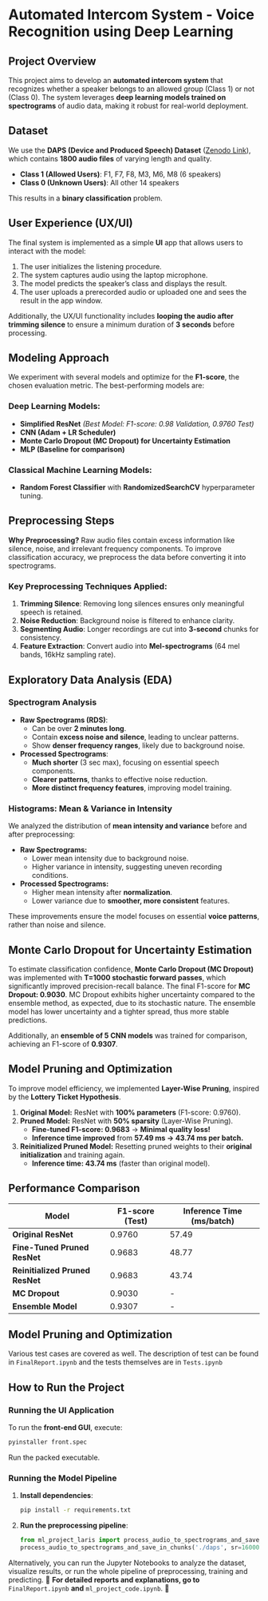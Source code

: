 # **Automated Intercom System - Voice Recognition using Deep Learning**

## **Project Overview**

This project aims to develop an **automated intercom system** that recognizes whether a speaker belongs to an allowed group (Class 1) or not (Class 0). The system leverages **deep learning models trained on spectrograms** of audio data, making it robust for real-world deployment.

## **Dataset**

We use the **DAPS (Device and Produced Speech) Dataset** ([Zenodo Link](https://zenodo.org/records/4660670)), which contains **1800 audio files** of varying length and quality.

- **Class 1 (Allowed Users)**: F1, F7, F8, M3, M6, M8 (6 speakers)
- **Class 0 (Unknown Users)**: All other 14 speakers

This results in a **binary classification** problem.

## **User Experience (UX/UI)**

The final system is implemented as a simple **UI** app that allows users to interact with the model:

1. The user initializes the listening procedure.
2. The system captures audio using the laptop microphone.
3. The model predicts the speaker’s class and displays the result.
4. The user uploads a prerecorded audio or uploaded one and sees the result in the app window. 

Additionally, the UX/UI functionality includes **looping the audio after trimming silence** to ensure a minimum duration of **3 seconds** before processing.

## **Modeling Approach**

We experiment with several models and optimize for the **F1-score**, the chosen evaluation metric. The best-performing models are:

### **Deep Learning Models:**

- **Simplified ResNet** *(Best Model: F1-score: 0.98 Validation, 0.9760 Test)*
- **CNN (Adam + LR Scheduler)**
- **Monte Carlo Dropout (MC Dropout) for Uncertainty Estimation**
- **MLP (Baseline for comparison)**

### **Classical Machine Learning Models:**

- **Random Forest Classifier** with **RandomizedSearchCV** hyperparameter tuning.

## **Preprocessing Steps**

**Why Preprocessing?** Raw audio files contain excess information like silence, noise, and irrelevant frequency components. To improve classification accuracy, we preprocess the data before converting it into spectrograms.

### **Key Preprocessing Techniques Applied:**

1. **Trimming Silence**: Removing long silences ensures only meaningful speech is retained.
2. **Noise Reduction**: Background noise is filtered to enhance clarity.
3. **Segmenting Audio**: Longer recordings are cut into **3-second** chunks for consistency.
4. **Feature Extraction**: Convert audio into **Mel-spectrograms** (64 mel bands, 16kHz sampling rate).

## **Exploratory Data Analysis (EDA)**

### **Spectrogram Analysis**

- **Raw Spectrograms (RDS)**:
  - Can be over **2 minutes long**.
  - Contain **excess noise and silence**, leading to unclear patterns.
  - Show **denser frequency ranges**, likely due to background noise.
- **Processed Spectrograms**:
  - **Much shorter** (3 sec max), focusing on essential speech components.
  - **Clearer patterns**, thanks to effective noise reduction.
  - **More distinct frequency features**, improving model training.

### **Histograms: Mean & Variance in Intensity**

We analyzed the distribution of **mean intensity and variance** before and after preprocessing:

- **Raw Spectrograms:**
  - Lower mean intensity due to background noise.
  - Higher variance in intensity, suggesting uneven recording conditions.
- **Processed Spectrograms:**
  - Higher mean intensity after **normalization**.
  - Lower variance due to **smoother, more consistent** features.

These improvements ensure the model focuses on essential **voice patterns**, rather than noise and silence.

## **Monte Carlo Dropout for Uncertainty Estimation**

To estimate classification confidence, **Monte Carlo Dropout (MC Dropout)** was implemented with **T=1000 stochastic forward passes**, which significantly improved precision-recall balance. The final F1-score for **MC Dropout: 0.9030**. MC Dropout exhibits higher uncertainty compared to the ensemble method, as expected, due to its stochastic nature.
The ensemble model has lower uncertainty and a tighter spread, thus more stable predictions.

Additionally, an **ensemble of 5 CNN models** was trained for comparison, achieving an F1-score of **0.9307**.

## **Model Pruning and Optimization**

To improve model efficiency, we implemented **Layer-Wise Pruning**, inspired by the **Lottery Ticket Hypothesis**.

1. **Original Model:** ResNet with **100% parameters** (F1-score: 0.9760).
2. **Pruned Model:** ResNet with **50% sparsity** (Layer-Wise Pruning).
   - **Fine-tuned F1-score: 0.9683** → **Minimal quality loss!**
   - **Inference time improved** from **57.49 ms → 43.74 ms per batch.**
3. **Reinitialized Pruned Model:** Resetting pruned weights to their **original initialization** and training again.
   - **Inference time: 43.74 ms** (faster than original model).

## **Performance Comparison**

| Model                           | F1-score (Test) | Inference Time (ms/batch) |
| ------------------------------- | --------------- | ------------------------- |
| **Original ResNet**             | 0.9760          | 57.49                     |
| **Fine-Tuned Pruned ResNet**    | 0.9683          | 48.77                     |
| **Reinitialized Pruned ResNet** | 0.9683          | 43.74                     |
| **MC Dropout**                  | 0.9030          | -                         |
| **Ensemble Model**              | 0.9307          | -                         |

## **Model Pruning and Optimization**
Various test cases are covered as well. The description of test can be found in `FinalReport.ipynb` and the tests themselves are in `Tests.ipynb`

## **How to Run the Project**

### **Running the UI Application**

To run the **front-end GUI**, execute:

```bash
pyinstaller front.spec
```
Run the packed executable. 

### **Running the Model Pipeline**

1. **Install dependencies**:
   ```bash
   pip install -r requirements.txt
   ```
2. **Run the preprocessing pipeline**:
   ```python
   from ml_project_laris import process_audio_to_spectrograms_and_save_in_chunks
   process_audio_to_spectrograms_and_save_in_chunks('./daps', sr=16000, n_mels=64, cut_length=3, save_dir='./npy_spectrograms')
   ```

Alternatively, you can run the Jupyter Notebooks to analyze the dataset, visualize results, or run the whole pipeline of preprocessing, training and predicting.
🚀 **For detailed reports and explanations, go to** `FinalReport.ipynb` **and** `ml_project_code.ipynb`. 🚀

